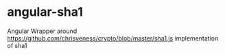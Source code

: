 # angular-sha1
Angular Wrapper around https://github.com/chrisveness/crypto/blob/master/sha1.js implementation of sha1
